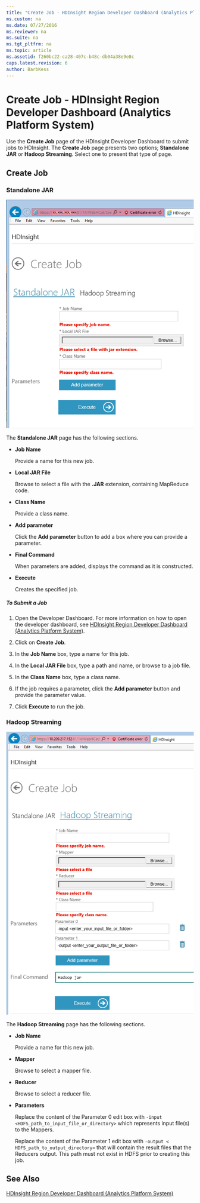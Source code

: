 ```yaml
---
title: "Create Job - HDInsight Region Developer Dashboard (Analytics Platform System)"
ms.custom: na
ms.date: 07/27/2016
ms.reviewer: na
ms.suite: na
ms.tgt_pltfrm: na
ms.topic: article
ms.assetid: f260bc22-ca28-407c-b48c-db04a38e9e8c
caps.latest.revision: 6
author: BarbKess
---
```

# Create Job - HDInsight Region Developer Dashboard (Analytics Platform System)
Use the **Create Job** page of the HDInsight Developer Dashboard to submit jobs to HDInsight. The **Create Job** page presents two options; **Standalone JAR** or **Hadoop Streaming**. Select one to present that type of page.  
  
## Create Job  
  
### Standalone JAR  
![APS HDI Developer Dashboard Create Job](../hdinsight/media/APS_HDI_DevDashboard_CreateJob.png "APS_HDI_DevDashboard_CreateJob")  
  
The **Standalone JAR** page has the following sections.  
  
-   **Job Name**  
  
    Provide a name for this new job.  
  
-   **Local JAR File**  
  
    Browse to select a file with the **.JAR** extension, containing MapReduce code.  
  
-   **Class Name**  
  
    Provide a class name.  
  
-   **Add parameter**  
  
    Click the **Add parameter** button to add a box where you can provide a parameter.  
  
-   **Final Command**  
  
    When parameters are added, displays the command as it is constructed.  
  
-   **Execute**  
  
    Creates the specified job.  
  
##### To Submit a Job  
  
1.  Open the Developer Dashboard. For more information on how to open the developer dashboard, see [HDInsight Region Developer Dashboard &#40;Analytics Platform System&#41;](../hdinsight/hdinsight-region-developer-dashboard-analytics-platform-system.md).  
  
2.  Click on **Create Job**.  
  
3.  In the **Job Name** box, type a name for this job.  
  
4.  In the **Local JAR File** box, type a path and name, or browse to a job file.  
  
5.  In the **Class Name** box, type a class name.  
  
6.  If the job requires a parameter, click the **Add parameter** button and provide the parameter value.  
  
7.  Click **Execute** to run the job.  
  
### Hadoop Streaming  
![HDI Region Developer Dashboard Create Hadoop Job](../hdinsight/media/APS_HDI_DevDashboard_CreateJobHadoop.png "APS_HDI_DevDashboard_CreateJobHadoop")  
  
The **Hadoop Streaming** page has the following sections.  
  
-   **Job Name**  
  
    Provide a name for this new job.  
  
-   **Mapper**  
  
    Browse to select a mapper file.  
  
-   **Reducer**  
  
    Browse to select a reducer file.  
  
-   **Parameters**  
  
    Replace the content of the Parameter 0 edit box with `-input <HDFS_path_to_input_file_or_directory>` which represents input file(s) to the Mappers.  
  
    Replace the content of the Parameter 1 edit box with `-output < HDFS_path_to_output_directory>` that will contain the result files that the Reducers output. This path must not exist in HDFS prior to creating this job.  
  
## See Also  
[HDInsight Region Developer Dashboard &#40;Analytics Platform System&#41;](../hdinsight/hdinsight-region-developer-dashboard-analytics-platform-system.md)  
  
